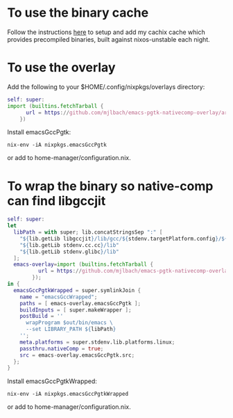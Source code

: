 # To use the binary cache

Follow the instructions [here](https://app.cachix.org/cache/mjlbach) to setup and add my cachix cache which provides precompiled binaries, built against nixos-unstable each night.

# To use the overlay

Add the following to your $HOME/.config/nixpkgs/overlays directory:

```nix
self: super:
import (builtins.fetchTarball {
      url = https://github.com/mjlbach/emacs-pgtk-nativecomp-overlay/archive/master.tar.gz;
    })
```

Install emacsGccPgtk:
```
nix-env -iA nixpkgs.emacsGccPgtk
```
or add to home-manager/configuration.nix.


# To wrap the binary so native-comp can find libgccjit
```nix
self: super:
let
  libPath = with super; lib.concatStringsSep ":" [
    "${lib.getLib libgccjit}/lib/gcc/${stdenv.targetPlatform.config}/${libgccjit.version}"
    "${lib.getLib stdenv.cc.cc}/lib"
    "${lib.getLib stdenv.glibc}/lib"
  ];
  emacs-overlay=import (builtins.fetchTarball {
          url = https://github.com/mjlbach/emacs-pgtk-nativecomp-overlay/archive/master.tar.gz;
        });
in {
  emacsGccPgtkWrapped = super.symlinkJoin {
    name = "emacsGccWrapped";
    paths = [ emacs-overlay.emacsGccPgtk ];
    buildInputs = [ super.makeWrapper ];
    postBuild = ''
      wrapProgram $out/bin/emacs \
      --set LIBRARY_PATH ${libPath}
    '';
    meta.platforms = super.stdenv.lib.platforms.linux;
    passthru.nativeComp = true;
    src = emacs-overlay.emacsGccPgtk.src;
  };
} 

```
Install emacsGccPgtkWrapped:
```
nix-env -iA nixpkgs.emacsGccPgtkWrapped
```
or add to home-manager/configuration.nix.

